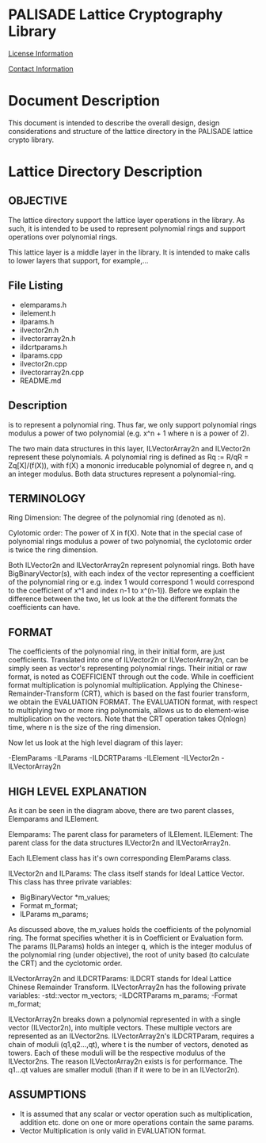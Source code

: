 PALISADE Lattice Cryptography Library
=====================================

[License Information](License.md)

[Contact Information](Contact.md)

Document Description
===================
This document is intended to describe the overall design, design considerations and structure of the lattice directory in the PALISADE lattice crypto library.

Lattice Directory Description
=============================

OBJECTIVE
---------
The lattice directory support the lattice layer operations in the library.  As such, it is intended to be used to represent polynomial rings and support operations over polynomial rings.

This lattice layer is a middle layer in the library.  It is intended to make calls to lower layers that support, for example,...

File Listing
------------

* elemparams.h
* ilelement.h
* ilparams.h
* ilvector2n.h
* ilvectorarray2n.h
* ildcrtparams.h
* ilparams.cpp
* ilvector2n.cpp
* ilvectorarray2n.cpp
* README.md



Description
-----------

 is to represent a polynomial ring. Thus far, we only support polynomial rings modulus a power of two polynomial (e.g. x^n + 1 where n is a power of 2).

The two main data structures in this layer, ILVectorArray2n and ILVector2n represent these polynomials. A polynomial ring is defined as
Rq := R/qR = Zq[X]/(f(X)), with f(X) a mononic irreducable polynomial of degree n, and q an integer modulus. Both data structures represent a polynomial-ring.

TERMINOLOGY
-----------
Ring Dimension: The degree of the polynomial ring (denoted as n).

Cylotomic order: The power of X in f(X). Note that in the special case of polynomial rings modulus a power of two polynomial, the cyclotomic order is twice the ring dimension.

Both ILVector2n and ILVectorArray2n represent polynomial rings. Both have BigBinaryVector(s), with each index of the vector representing a coefficient of the
polynomial ring or e.g. index 1 would correspond 1 would correspond to the coefficient of x^1
and index n-1 to x^(n-1)). Before we explain the difference between the two, let us look at the the different formats the coefficients can have.

FORMAT
------
The coefficients of the polynomial ring, in their initial form, are just coefficients. Translated into one of ILVector2n or ILVectorArray2n, can be simply seen
as vector's representing polynomial rings. Their initial or raw format, is noted as COEFFICIENT through out the code. While in coefficient format multiplication
is polynomial multiplication.  Applying the Chinese-Remainder-Transform (CRT), which is based on the fast fourier transform, we obtain the EVALUATION FORMAT. The EVALUATION
format, with respect to multiplying two or more ring polynomials, allows us to do element-wise multiplication on the vectors. Note that the CRT operation takes
O(nlogn) time, where n is the size of the ring dimension.

Now let us look at the high level diagram of this layer:

-ElemParams
  -ILParams
  -ILDCRTParams
-ILElement
 -ILVector2n
 -ILVectorArray2n

HIGH LEVEL EXPLANATION
----------------------
As it can be seen in the diagram above, there are two parent classes, Elemparams and ILElement.

Elemparams: The parent class for parameters of ILElement.
ILElement: The parent class for the data structures ILVector2n and ILVectorArray2n.

Each ILElement class has it's own corresponding ElemParams class.

ILVector2n and ILParams: The class itself stands for Ideal Lattice Vector. This class has three private variables:
- BigBinaryVector *m_values;
- Format m_format;
- ILParams m_params;

As discussed above, the m_values holds the coefficients of the polynomial ring. The format specifies whether it is in Coefficient or Evaluation form.
The params (ILParams) holds an integer q, which is the integer modulus of the polynomial ring (under objective), the root of unity based (to calculate the CRT) and the cyclotomic order.


ILVectorArray2n and ILDCRTParams: ILDCRT stands for Ideal Lattice Chinese Remainder Transform. ILVectorArray2n has the following private variables:
-std::vector<ILVector2n> m_vectors;
-ILDCRTParams m_params;
-Format m_format;

ILVectorArray2n breaks down a polynomial represented in with a single vector (ILVector2n), into multiple vectors. These multiple vectors are represented as an ILVector2ns.
ILVectorArray2n's ILDCRTParam, requires a chain of moduli (q1,q2...,qt), where t is the number of vectors, denoted as towers. Each of these moduli will be the respective modulus
of the ILVector2ns. The reason ILVectorArray2n exists is for performance. The q1...qt values are smaller moduli (than if it were to be in an ILVector2n).


ASSUMPTIONS
-----------
- It is assumed that any scalar or vector operation such as multiplication, addition etc. done on one or more operations contain the same params.
- Vector Multiplication is only valid in EVALUATION format.
